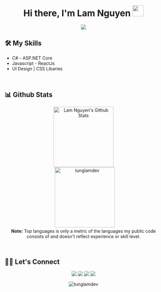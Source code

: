 <h1 align="center">Hi there, I'm Lam Nguyen <img src="https://media.giphy.com/media/hvRJCLFzcasrR4ia7z/giphy.gif" width="35"></h1> 

<p align="center">
  <a href="https://github.com/DenverCoder1/readme-typing-svg"><img src="https://readme-typing-svg.herokuapp.com?lines=Web+Developer;.NET%20|%20REACT;Always%20learning%20new%20things&center=true&width=500&height=50"></a>
</p> 

## 🛠️ My Skills 
<ul>
	<li>C# - ASP.NET Core</li>
	<li>Javascript - ReactJs</li>
	<li>UI Design | CSS Libaries</li>
</ul>
 
<br/>

## 📊 Github Stats

<p align="center">
	<a href="https://github.com/anuraghazra/github-readme-stats"><img alt="Lam Nguyen's Github Stats" src="https://github-readme-stats.vercel.app/api?username=tunglamdev&show_icons=true&count_private=true&theme=react" height="192px"/></a>
	<br/>
&nbsp;
	<img src="https://github-readme-stats.vercel.app/api/top-langs?username=tunglamdev&show_icons=true&locale=en&layout=compact&theme=react" alt="tunglamdev" height="192px"/>
	<br/>
	<b>Note:</b> Top languages is only a metric of the languages my public code consists of and doesn't reflect experience or skill level.
</p>

<br/>

## 🙋‍♀️ Let's Connect
<p align="center">
	<a href="mailto:tunglam.contact@gmail.com" target="_blank"><img src="https://img.icons8.com/fluency/50/000000/mail.png"/></a>
	<a href="https://github.com/tunglamdev" target="_blank"><img src="https://img.icons8.com/fluency/48/000000/github.png"/></a>
	<a href="https://www.linkedin.com/in/ng-tung-lam" target="_blank"><img src="https://img.icons8.com/fluency/50/000000/linkedin-circled.png"/></a>
	<a href="https://www.facebook.com/tunglam.it" target="_blank"><img src="https://img.icons8.com/fluency/50/000000/facebook-circled.png"/></a>
</p>

<p align="center"> <img src="https://komarev.com/ghpvc/?username=tunglamdev&label=Profile%20views&color=0e75b6&style=plastic" alt="tunglamdev" /> </p> 
